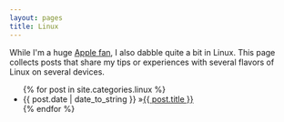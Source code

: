 ```yaml
---
layout: pages
title: Linux
---
```


While I'm a huge [Apple fan](/apple.html), I also dabble quite a bit in Linux. This page collects posts that share my tips or experiences with several flavors of Linux on several devices.

<ul id="blog-posts" class="posts">
{% for post in site.categories.linux %}
    <li><span>{{ post.date | date_to_string }} &raquo;</span><a href="{{ post.url }}">{{ post.title }}</a></li>
{% endfor %}
</ul>